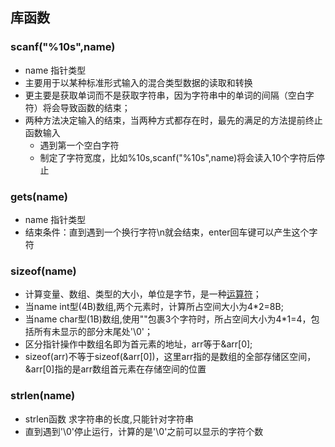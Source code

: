 ## 库函数

### scanf("%10s",name)
- name 指针类型
- 主要用于以某种标准形式输入的混合类型数据的读取和转换
- 更主要是获取单词而不是获取字符串，因为字符串中的单词的间隔（空白字符）将会导致函数的结束；
- 两种方法决定输入的结束，当两种方式都存在时，最先的满足的方法提前终止函数输入
  - 遇到第一个空白字符
  - 制定了字符宽度，比如%10s,scanf("%10s",name)将会读入10个字符后停止

### gets(name)
- name 指针类型
- 结束条件：直到遇到一个换行字符\n就会结束，enter回车键可以产生这个字符

### sizeof(name) 
- 计算变量、数组、类型的大小，单位是字节，是一种[运算符](../Operator/operators.md)；
- 当name int型(4B)数组,两个元素时，计算所占空间大小为4*2=8B;
- 当name char型(1B)数组,使用""包裹3个字符时，所占空间大小为4*1=4，包括所有未显示的部分末尾处'\0'；
- 区分指针操作中数组名即为首元素的地址，arr等于&arr[0];
- sizeof(arr)不等于sizeof(&arr[0])，这里arr指的是数组的全部存储区空间，&arr[0]指的是arr数组首元素在存储空间的位置


### strlen(name)
- strlen函数 求字符串的长度,只能针对字符串
- 直到遇到'\0'停止运行，计算的是'\0'之前可以显示的字符个数